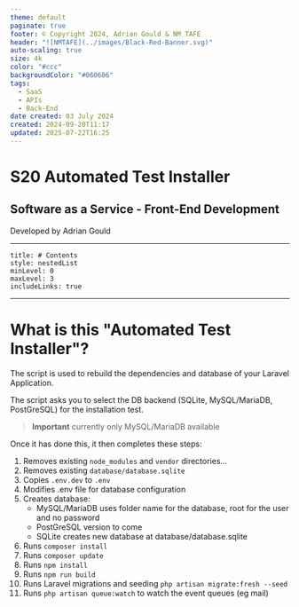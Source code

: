 ```yaml
---
theme: default
paginate: true
footer: © Copyright 2024, Adrian Gould & NM TAFE
header: "![NMTAFE](../images/Black-Red-Banner.svg)"
auto-scaling: true
size: 4k
color: "#ccc"
backgroundColor: "#060606"
tags:
  - SaaS
  - APIs
  - Back-End
date created: 03 July 2024
created: 2024-09-20T11:17
updated: 2025-07-22T16:25
---
```


# S20 Automated Test Installer

## Software as a Service - Front-End Development

Developed by Adrian Gould

---

```table-of-contents
title: # Contents
style: nestedList
minLevel: 0
maxLevel: 3
includeLinks: true
```

---

# What is this "Automated Test Installer"?

The script is used to rebuild the dependencies and database of your Laravel Application.

The script asks you to select the DB backend (SQLite, MySQL/MariaDB, PostGreSQL) for the installation test.

> **Important** currently only MySQL/MariaDB available

Once it has done this, it then completes these steps:

1) Removes existing `node_modules` and `vendor` directories...
2) Removes existing `database/database.sqlite`
3) Copies `.env.dev` to `.env`
4) Modifies .env file for database configuration
5) Creates database:
   - MySQL/MariaDB uses folder name for the database, root for the user and no password
   - PostGreSQL version to come
   - SQLite creates new database at database/database.sqlite
6) Runs `composer install`
7) Runs `composer update`
8) Runs `npm install`
9) Runs `npm run build`
10) Runs Laravel migrations and seeding `php artisan migrate:fresh --seed`
11) Runs `php artisan queue:watch` to watch the event queues (eg mail)


